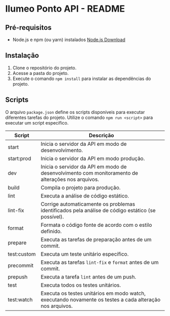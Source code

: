 
# Ilumeo Ponto API - README

## Pré-requisitos

- Node.js e npm (ou yarn) instalados [Node.js Download](https://nodejs.org/en/download/package-manager)

## Instalação

1. Clone o repositório do projeto.
2. Acesse a pasta do projeto.
3. Execute o comando `npm install` para instalar as dependências do projeto.

## Scripts

O arquivo `package.json` define os scripts disponíveis para executar diferentes tarefas do projeto. Utilize o comando `npm run <script>` para executar um script específico.

| Script | Descrição |
|---|---|
| start | Inicia o servidor da API em modo de desenvolvimento. |
| start:prod | Inicia o servidor da API em modo produção. |
| dev | Inicia o servidor da API em modo de desenvolvimento com monitoramento de alterações nos arquivos. |
| build | Compila o projeto para produção. |
| lint | Executa a análise de código estático. |
| lint-fix | Corrige automaticamente os problemas identificados pela análise de código estático (se possível). |
| format | Formata o código fonte de acordo com o estilo definido. |
| prepare | Executa as tarefas de preparação antes de um commit. |
| test:custom | Executa um teste unitário específico. |
| precommit | Executa as tarefas `lint-fix` e `format` antes de um commit. |
| prepush | Executa a tarefa `lint` antes de um push. |
| test | Executa todos os testes unitários. |
| test:watch | Executa os testes unitários em modo watch, executando novamente os testes a cada alteração nos arquivos. |
